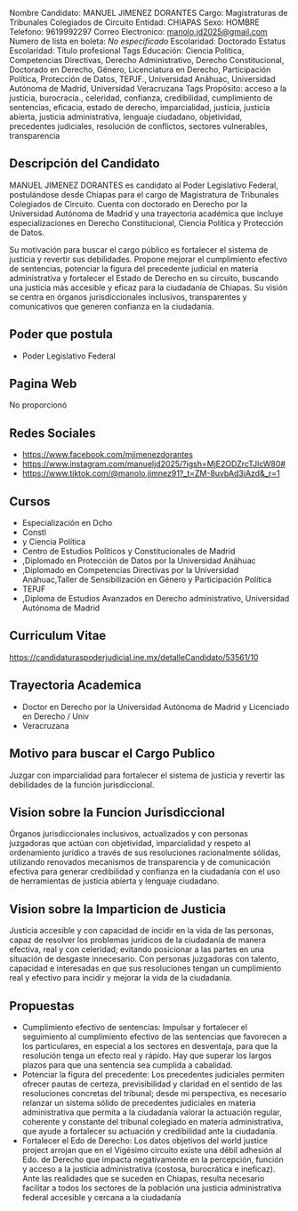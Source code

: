 Nombre Candidato: MANUEL JIMENEZ DORANTES
Cargo: Magistraturas de Tribunales Colegiados de Circuito
Entidad: CHIAPAS
Sexo: HOMBRE
Telefono: 9619992297
Correo Electronico: manolo.jd2025@gmail.com
Numero de lista en boleta: *No especificado*
Escolaridad: Doctorado
Estatus Escolaridad: Título profesional
Tags Educación: Ciencia Política, Competencias Directivas, Derecho Administrativo, Derecho Constitucional, Doctorado en Derecho, Género, Licenciatura en Derecho, Participación Política, Protección de Datos, TEPJF., Universidad Anáhuac, Universidad Autónoma de Madrid, Universidad Veracruzana
Tags Propósito: acceso a la justicia, burocracia., celeridad, confianza, credibilidad, cumplimiento de sentencias, eficacia, estado de derecho, imparcialidad, justicia, justicia abierta, justicia administrativa, lenguaje ciudadano, objetividad, precedentes judiciales, resolución de conflictos, sectores vulnerables, transparencia


## Descripción del Candidato 

MANUEL JIMENEZ DORANTES es candidato al Poder Legislativo Federal, postulándose desde Chiapas para el cargo de Magistratura de Tribunales Colegiados de Circuito. Cuenta con doctorado en Derecho por la Universidad Autónoma de Madrid y una trayectoria académica que incluye especializaciones en Derecho Constitucional, Ciencia Política y Protección de Datos. 

Su motivación para buscar el cargo público es fortalecer el sistema de justicia y revertir sus debilidades. Propone mejorar el cumplimiento efectivo de sentencias, potenciar la figura del precedente judicial en materia administrativa y fortalecer el Estado de Derecho en su circuito, buscando una justicia más accesible y eficaz para la ciudadanía de Chiapas. Su visión se centra en órganos jurisdiccionales inclusivos, transparentes y comunicativos que generen confianza en la ciudadanía.


## Poder que postula

- Poder Legislativo Federal


## Pagina Web

No proporcionó


## Redes Sociales

- https://www.facebook.com/mjimenezdorantes
- https://www.instagram.com/manueljd2025/?igsh=MjE2ODZrcTJlcW80#
- https://www.tiktok.com/@manolo.jimnez91?_t=ZM-8uvbAd3iAzd&_r=1


## Cursos

- Especialización en Dcho
- Constl
- y Ciencia Política
- Centro de Estudios Políticos y Constitucionales de Madrid
- ,Diplomado en Protección de Datos por la Universidad Anáhuac
- ,Diplomado en Competencias Directivas por la Universidad Anáhuac,Taller de Sensibilización en Género y Participación Política
- TEPJF
- ,Diploma de Estudios Avanzados en Derecho administrativo, Universidad Autónoma de Madrid


## Curriculum Vitae

https://candidaturaspoderjudicial.ine.mx/detalleCandidato/53561/10


## Trayectoria Academica

- Doctor en Derecho por la Universidad Autónoma de Madrid y Licenciado en Derecho / Univ
- Veracruzana


## Motivo para buscar el Cargo Publico

Juzgar con imparcialidad para fortalecer el sistema de justicia y revertir las debilidades de la función jurisdiccional.


## Vision sobre la Funcion Jurisdiccional

Órganos jurisdiccionales inclusivos, actualizados y con personas juzgadoras que actúan con objetividad, imparcialidad y respeto al ordenamiento jurídico a través de sus resoluciones racionalmente sólidas, utilizando renovados mecanismos de transparencia y de comunicación efectiva para generar credibilidad y confianza en la ciudadanía con el uso de herramientas de justicia abierta y lenguaje ciudadano.


## Vision sobre la Imparticion de Justicia

Justicia accesible y con capacidad de incidir en la vida de las personas, capaz de resolver los problemas jurídicos de la ciudadanía de manera efectiva, real y con celeridad; evitando posicionar a las partes en una situación de desgaste innecesario. Con personas juzgadoras con talento, capacidad e interesadas en que sus resoluciones tengan un cumplimiento real y efectivo para incidir y mejorar la vida de la ciudadanía.


## Propuestas

- Cumplimiento efectivo de sentencias: Impulsar y fortalecer el seguimiento al cumplimiento efectivo de las sentencias que favorecen a los particulares, en especial a los sectores en desventaja, para que la resolución tenga un efecto real y rápido. Hay que superar los largos plazos para que una sentencia sea cumplida a cabalidad.
- Potenciar la figura del precedente: Los precedentes judiciales permiten ofrecer pautas de certeza, previsibilidad y claridad en el sentido de las resoluciones concretas del tribunal; desde mi perspectiva, es necesario relanzar un sistema sólido de precedentes judiciales en materia administrativa que permita a la ciudadanía valorar la actuación regular, coherente y constante del tribunal colegiado en materia administrativa, que ayude a fortalecer su actuación y credibilidad ante la ciudadanía.
- Fortalecer el Edo de Derecho: Los datos objetivos del world justice project arrojan que en el Vigésimo circuito existe una débil adhesión al Edo. de Derecho que impacta negativamente en la percepción, función y acceso a la justicia administrativa (costosa, burocrática e ineficaz). Ante las realidades que se suceden en Chiapas, resulta necesario facilitar a todos los sectores de la población una justicia administrativa federal accesible y cercana a la ciudadanía

